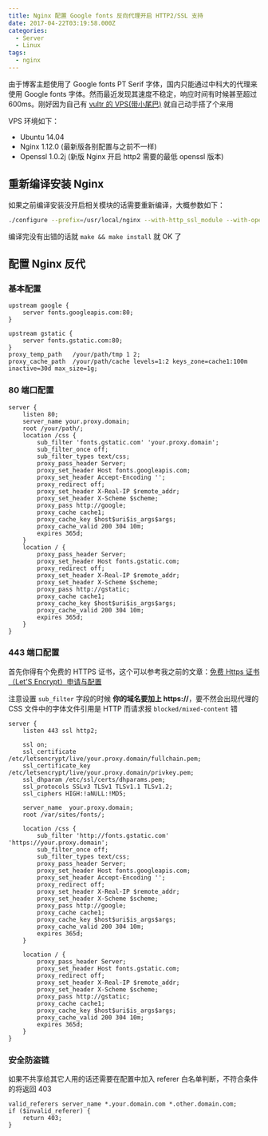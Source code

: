 ```yaml
---
title: Nginx 配置 Google fonts 反向代理开启 HTTP2/SSL 支持
date: 2017-04-22T03:19:58.000Z
categories:
  - Server
  - Linux
tags:
  - nginx
---
```


由于博客主题使用了 Google fonts PT Serif 字体，国内只能通过中科大的代理来使用 Google fonts 字体。然而最近发现其速度不稳定，响应时间有时候甚至超过 600ms。刚好因为自己有 [vultr 的 VPS(带小尾巴)](http://www.vultr.com/?ref=6805146) 就自己动手搭了个来用

VPS 环境如下：

* Ubuntu 14.04
* Nginx 1.12.0 (最新版各别配置与之前不一样)
* Openssl 1.0.2j (新版 Nginx 开启 http2 需要的最低 openssl 版本)

## 重新编译安装 Nginx

如果之前编译安装没开启相关模块的话需要重新编译，大概参数如下：

```bash
./configure --prefix=/usr/local/nginx --with-http_ssl_module --with-openssl=/usr/local/ssl --with-http_v2_module --with-http_sub_module
```

编译完没有出错的话就 `make && make install` 就 OK 了

## 配置 Nginx 反代

### 基本配置

```nginx
upstream google {
    server fonts.googleapis.com:80;
}

upstream gstatic {
    server fonts.gstatic.com:80;
}
proxy_temp_path   /your/path/tmp 1 2;
proxy_cache_path  /your/path/cache levels=1:2 keys_zone=cache1:100m inactive=30d max_size=1g;
```

### 80 端口配置
```nginx
server {
    listen 80;
    server_name your.proxy.domain;
    root /your/path/;
    location /css {
        sub_filter 'fonts.gstatic.com' 'your.proxy.domain';
        sub_filter_once off;
        sub_filter_types text/css;
        proxy_pass_header Server;
        proxy_set_header Host fonts.googleapis.com;
        proxy_set_header Accept-Encoding '';
        proxy_redirect off;
        proxy_set_header X-Real-IP $remote_addr;
        proxy_set_header X-Scheme $scheme;
        proxy_pass http://google;
        proxy_cache cache1;
        proxy_cache_key $host$uri$is_args$args;
        proxy_cache_valid 200 304 10m;
        expires 365d;
    }
    location / {
        proxy_pass_header Server;
        proxy_set_header Host fonts.gstatic.com;
        proxy_redirect off;
        proxy_set_header X-Real-IP $remote_addr;
        proxy_set_header X-Scheme $scheme;
        proxy_pass http://gstatic;
        proxy_cache cache1;
        proxy_cache_key $host$uri$is_args$args;
        proxy_cache_valid 200 304 10m;
        expires 365d;
    }
}
```
### 443 端口配置

首先你得有个免费的 HTTPS 证书，这个可以参考我之前的文章：[免费 Https 证书（Let'S Encrypt）申请与配置](/2016/06/12/free-https-cert-lets-encrypt-apply-install/)

注意设置 `sub_filter` 字段的时候 **你的域名要加上 https://**，要不然会出现代理的 CSS 文件中的字体文件引用是 HTTP 而请求报 `blocked/mixed-content` 错

```nginx
server {
    listen 443 ssl http2;

    ssl on;
    ssl_certificate /etc/letsencrypt/live/your.proxy.domain/fullchain.pem;
    ssl_certificate_key /etc/letsencrypt/live/your.proxy.domain/privkey.pem;
    ssl_dhparam /etc/ssl/certs/dhparams.pem;
    ssl_protocols SSLv3 TLSv1 TLSv1.1 TLSv1.2;
    ssl_ciphers HIGH:!aNULL:!MD5;

    server_name  your.proxy.domain;
    root /var/sites/fonts/;

    location /css {
        sub_filter 'http://fonts.gstatic.com' 'https://your.proxy.domain';
        sub_filter_once off;
        sub_filter_types text/css;
        proxy_pass_header Server;
        proxy_set_header Host fonts.googleapis.com;
        proxy_set_header Accept-Encoding '';
        proxy_redirect off;
        proxy_set_header X-Real-IP $remote_addr;
        proxy_set_header X-Scheme $scheme;
        proxy_pass http://google;
        proxy_cache cache1;
        proxy_cache_key $host$uri$is_args$args;
        proxy_cache_valid 200 304 10m;
        expires 365d;
    }

    location / {
        proxy_pass_header Server;
        proxy_set_header Host fonts.gstatic.com;
        proxy_redirect off;
        proxy_set_header X-Real-IP $remote_addr;
        proxy_set_header X-Scheme $scheme;
        proxy_pass http://gstatic;
        proxy_cache cache1;
        proxy_cache_key $host$uri$is_args$args;
        proxy_cache_valid 200 304 10m;
        expires 365d;
    }
}
```

### 安全防盗链

如果不共享给其它人用的话还需要在配置中加入 referer 白名单判断，不符合条件的将返回 403

```nginx
valid_referers server_name *.your.domain.com *.other.domain.com;
if ($invalid_referer) {
    return 403;
}
```